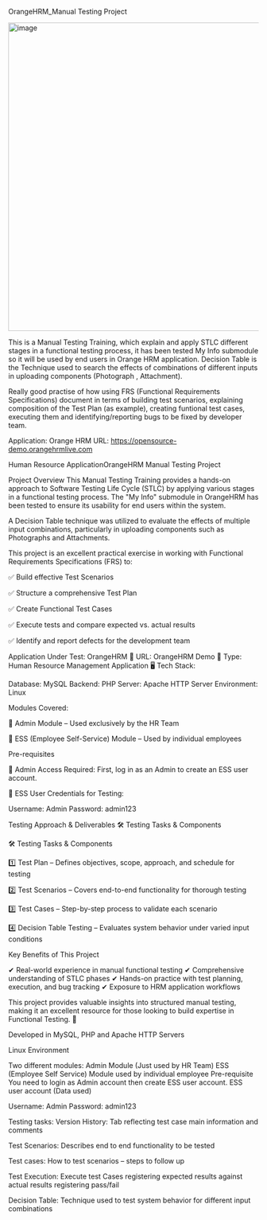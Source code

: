 
OrangeHRM_Manual Testing Project



<img width="620" alt="image" src="https://github.com/user-attachments/assets/88915af0-256a-4513-91ad-813eda28be3e" />

This is a Manual Testing Training, which explain and apply STLC different stages in a functional testing process, it has been tested My Info submodule so it will be used by end users in Orange HRM application. Decision Table is the Technique used to search the effects of combinations of different inputs in uploading components (Photograph , Attachment).

Really good practise of how using FRS (Functional Requirements Specifications) document in terms of building test scenarios, explaining composition of the Test Plan (as example), creating funtional test cases, executing them and identifying/reporting bugs to be fixed by developer team.

Application: Orange HRM
URL: https://opensource-demo.orangehrmlive.com

Human Resource ApplicationOrangeHRM Manual Testing Project


Project Overview
This Manual Testing Training provides a hands-on approach to Software Testing Life Cycle (STLC) by applying various stages in a functional testing process. The "My Info" submodule in OrangeHRM has been tested to ensure its usability for end users within the system.

A Decision Table technique was utilized to evaluate the effects of multiple input combinations, particularly in uploading components such as Photographs and Attachments.


This project is an excellent practical exercise in working with Functional Requirements Specifications (FRS) to:

✅ Build effective Test Scenarios

✅ Structure a comprehensive Test Plan

✅ Create Functional Test Cases

✅ Execute tests and compare expected vs. actual results

✅ Identify and report defects for the development team



Application Under Test: OrangeHRM
🔗 URL: OrangeHRM Demo
💼 Type: Human Resource Management Application
🖥️ Tech Stack:


Database: MySQL
Backend: PHP
Server: Apache HTTP Server
Environment: Linux

Modules Covered:

🔹 Admin Module – Used exclusively by the HR Team

🔹 ESS (Employee Self-Service) Module – Used by individual employees


Pre-requisites

🔹 Admin Access Required: First, log in as an Admin to create an ESS user account.

🔹 ESS User Credentials for Testing:


Username: Admin
Password: admin123

Testing Approach & Deliverables
🛠️ Testing Tasks & Components

🛠️ Testing Tasks & Components

1️⃣ Test Plan – Defines objectives, scope, approach, and schedule for testing

2️⃣ Test Scenarios – Covers end-to-end functionality for thorough testing

3️⃣ Test Cases – Step-by-step process to validate each scenario

4️⃣ Decision Table Testing – Evaluates system behavior under varied input conditions


Key Benefits of This Project

✔ Real-world experience in manual functional testing
✔ Comprehensive understanding of STLC phases
✔ Hands-on practice with test planning, execution, and bug tracking
✔ Exposure to HRM application workflows


This project provides valuable insights into structured manual testing, making it an excellent resource for those looking to build expertise in Functional Testing. 🚀

Developed in MySQL, PHP and Apache HTTP Servers

Linux Environment

Two different modules:
Admin Module (Just used by HR Team)
ESS (Employee Self Service) Module used by individual employee
Pre-requisite
You need to login as Admin account then create ESS user account.
ESS user account (Data used)

Username: Admin
Password: admin123

Testing tasks:
Version History: Tab reflecting test case main information and comments

Test Scenarios: Describes end to end functionality to be tested

Test cases: How to test scenarios – steps to follow up

Test Execution: Execute test Cases registering expected results against actual results registering pass/fail

Decision Table: Technique used to test system behavior for different input combinations
